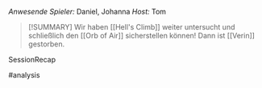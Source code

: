 _Anwesende Spieler:_ Daniel, Johanna
_Host:_ Tom

>[!SUMMARY]
>Wir haben [[Hell's Climb]] weiter untersucht und schließlich den [[Orb of Air]] sicherstellen können! Dann ist [[Verin]] gestorben.

SessionRecap

#analysis